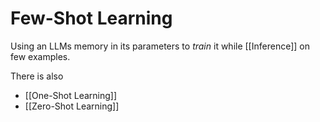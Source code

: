# Few-Shot Learning 

Using an LLMs memory in its parameters to *train* it while [[Inference]] on few examples. 

There is also 
- [[One-Shot Learning]]
- [[Zero-Shot Learning]]